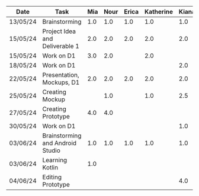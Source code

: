 | Date     | Task                            | Mia       | Nour      | Erica     | Katherine | Kiana     |
 | -------- | --------------------------------| --------- | --------- | --------- | --------- | --------- |
 | 13/05/24 | Brainstorming                   | 1.0       | 1.0       | 1.0       | 1.0       | 1.0       |   
 | 15/05/24 | Project Idea and Deliverable 1  | 2.0       | 2.0       | 2.0       | 2.0       | 2.0       |  
 | 15/05/24 | Work on D1                      | 3.0       | 2.0       |           | 2.0       |           |
 | 18/05/24 | Work on D1                      |           |           |           |           | 2.0       |
 | 22/05/24 | Presentation, Mockups, D1       | 2.0       | 2.0       | 2.0       | 2.0       | 2.0       |  
 | 25/05/24 | Creating Mockup                 |           | 1.0       |           | 1.0       | 2.5       |
 | 27/05/24 | Creating Prototype              | 4.0       | 4.0       |           |           |           |
 | 30/05/24 | Work on D1                      |           |           |           |           | 1.0       |
 | 03/06/24 | Brainstorming and Android Studio| 1.0       | 1.0       | 1.0       | 1.0       | 1.0       | 
 | 03/06/24 | Learning Kotlin                 | 1.0       |           |           |           |           |
 | 04/06/24 | Editing Prototype               |           |           |           |           | 4.0       |
